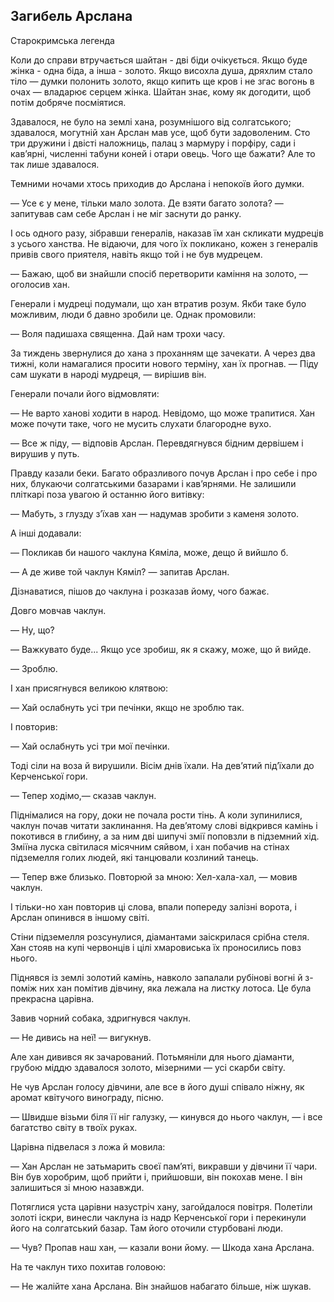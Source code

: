 ## Загибель Арслана

Старокримська легенда

Коли до справи втручається шайтан - дві біди очікується.
Якщо буде жінка - одна біда, а інша - золото.
Якщо висохла душа, дряхлим стало тіло — думки полонить золото, якщо кипить ще кров і не згас вогонь в очах — владарює серцем жінка.
Шайтан знає, кому як догодити, щоб потім добряче посміятися.

Здавалося, не було на землі хана, розумнішого від солгатського; здавалося, могутній хан Арслан мав усе, щоб бути задоволеним.
Сто три дружини і двісті наложниць, палац з мармуру і порфіру, сади і кав’ярні, численні табуни коней і отари овець.
Чого ще бажати?
Але то так лише здавалося.

Темними ночами хтось приходив до Арслана і непокоїв його думки.

— Усе є у мене, тільки мало золота.
Де взяти багато золота? — запитував сам себе Арслан і не міг заснути до ранку.

І ось одного разу, зібравши генералів, наказав їм хан скликати мудреців з усього ханства.
Не відаючи, для чого їх покликано, кожен з генералів привів свого приятеля, навіть якщо той і не був мудрецем.

— Бажаю, щоб ви знайшли спосіб перетворити каміння на золото, — оголосив хан.

Генерали і мудреці подумали, що хан втратив розум.
Якби таке було можливим, люди б давно зробили це.
Однак промовили:

— Воля падишаха священна.
Дай нам трохи часу.

За тиждень звернулися до хана з проханням ще зачекати.
А через два тижні, коли намагалися просити нового терміну, хан їх прогнав. — Піду сам шукати в народі мудреця, — вирішив він.

Генерали почали його відмовляти:

— Не варто ханові ходити в народ.
Невідомо, що може трапитися.
Хан може почути таке, чого не мусить слухати благородне вухо.

— Все ж піду, — відповів Арслан.
Перевдягнувся бідним дервішем і вирушив у путь.

Правду казали беки.
Багато образливого почув Арслан і про себе і про них, блукаючи солгатськими базарами і кав’ярнями.
Не залишили пліткарі поза увагою й останню його витівку:

— Мабуть, з глузду з’їхав хан — надумав зробити з каменя золото.

А інші додавали:

— Покликав би нашого чаклуна Кяміла, може, дещо й вийшло б.

— А де живе той чаклун Кяміл? — запитав Арслан.

Дізнаватися, пішов до чаклуна і розказав йому, чого бажає.

Довго мовчав чаклун.

— Ну, що?

— Важкувато буде...
Якщо усе зробиш, як я скажу, може, що й вийде.

— Зроблю.

І хан присягнувся великою клятвою:

— Хай ослабнуть усі три печінки, якщо не зроблю так.

І повторив:

— Хай ослабнуть усі три мої печінки.

Тоді сіли на воза й вирушили.
Вісім днів їхали.
На дев’ятий під’їхали до Керченської гори.

— Тепер ходімо,— сказав чаклун.

Піднімалися на гору, доки не почала рости тінь.
А коли зупинилися, чаклун почав читати заклинання.
На дев’ятому слові відкрився камінь і покотився в глибину, а за ним дві шипучі змії поповзли в підземний хід.
Зміїна луска світилася місячним сяйвом, і хан побачив на стінах підземелля голих людей, які танцювали козлиний танець.

— Тепер вже близько.
Повторюй за мною: Хел-хала-хал, — мовив чаклун.

І тільки-но хан повторив ці слова, впали попереду залізні ворота, і Арслан опинився в іншому світі.

Стіни підземелля розсунулися, діамантами заіскрилася срібна стеля.
Хан стояв на купі червонців і цілі хмаровиська їх проносились повз нього.

Піднявся із землі золотий камінь, навколо запалали рубінові вогні й з-поміж них хан помітив дівчину, яка лежала на листку лотоса.
Це була прекрасна царівна.

Завив чорний собака, здригнувся чаклун.

— Не дивись на неї! — вигукнув.

Але хан дивився як зачарований.
Потьмяніли для нього діаманти, грубою міддю здавалося золото, мізерними — усі скарби світу.

Не чув Арслан голосу дівчини, але все в його душі співало ніжну, як аромат квітучого винограду, пісню.

— Швидше візьми біля її ніг галузку, — кинувся до нього чаклун, — і все багатство світу в твоїх руках.

Царівна підвелася з ложа й мовила:

— Хан Арслан не затьмарить своєї пам’яті, викравши у дівчини її чари.
Він був хоробрим, щоб прийти і, прийшовши, він покохав мене.
І він залишиться зі мною назавжди.

Потяглися уста царівни назустріч хану, загойдалося повітря.
Полетіли золоті іскри, винесли чаклуна із надр Керченської гори і перекинули його на солгатський базар.
Там його оточили стурбовані люди.

— Чув?
Пропав наш хан, — казали вони йому. — Шкода хана Арслана.

На те чаклун тихо похитав головою:

— Не жалійте хана Арслана.
Він знайшов набагато більше, ніж шукав.
